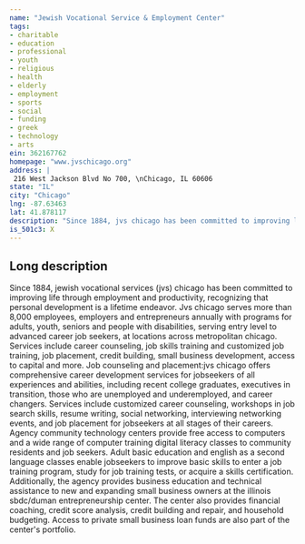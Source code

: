 ```yaml
---
name: "Jewish Vocational Service & Employment Center"
tags:
- charitable
- education
- professional
- youth
- religious
- health
- elderly
- employment
- sports
- social
- funding
- greek
- technology
- arts
ein: 362167762
homepage: "www.jvschicago.org"
address: |
 216 West Jackson Blvd No 700, \nChicago, IL 60606
state: "IL"
city: "Chicago"
lng: -87.63463
lat: 41.878117
description: "Since 1884, jvs chicago has been committed to improving life through employment and productivity, recognizing that personal development is a lifetime endeavor. Jvs chicago serves more than 8,000 employees, employers and entrepreneurs annually with programs for adults, youth, seniors and people with disabilities, serving entry level to advanced career job seekers, at locations across metropolitan chicago. Services include career counseling, job skills training and customized job training, job placement, credit building, small business development, access to capital and more. "
is_501c3: X
---
```


## Long description

Since 1884, jewish vocational services (jvs) chicago has been committed to improving life through employment and productivity, recognizing that personal development is a lifetime endeavor. Jvs chicago serves more than 8,000 employees, employers and entrepreneurs annually with programs for adults, youth, seniors and people with disabilities, serving entry level to advanced career job seekers, at locations across metropolitan chicago. Services include career counseling, job skills training and customized job training, job placement, credit building, small business development, access to capital and more. Job counseling and placement:jvs chicago offers comprehensive career development services for jobseekers of all experiences and abilities, including recent college graduates, executives in transition, those who are unemployed and underemployed, and career changers. Services include customized career counseling, workshops in job search skills, resume writing, social networking, interviewing networking events, and job placement for jobseekers at all stages of their careers. Agency community technology centers provide free access to computers and a wide range of computer training digital literacy classes to community residents and job seekers. Adult basic education and english as a second language classes enable jobseekers to improve basic skills to enter a job training program, study for job training tests, or acquire a skills certification. Additionally, the agency provides business education and technical assistance to new and expanding small business owners at the illinois sbdc/duman entrepreneurship center. The center also provides financial coaching, credit score analysis, credit building and repair, and household budgeting. Access to private small business loan funds are also part of the center's portfolio. 
